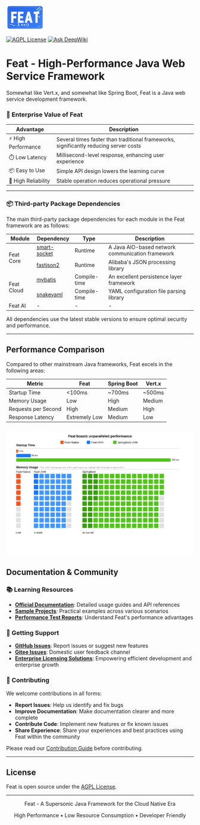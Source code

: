<img src="feat_rect_logo.svg" width="20%" height="20%"/>


[![AGPL License](https://img.shields.io/badge/license-AGPL-blue.svg)](http://www.gnu.org/licenses/agpl-3.0)
[![Ask DeepWiki](https://deepwiki.com/badge.svg)](https://deepwiki.com/smartboot/feat)

# Feat - High-Performance Java Web Service Framework

Somewhat like Vert.x, and somewhat like Spring Boot, Feat is a Java web service development framework.

### 🚀 Enterprise Value of Feat

| Advantage | Description |
|-----------|-------------|
| ⚡ High Performance | Several times faster than traditional frameworks, significantly reducing server costs |
| ⏱️ Low Latency | Millisecond-level response, enhancing user experience |
| 📦 Easy to Use | Simple API design lowers the learning curve |
| 🔐 High Reliability | Stable operation reduces operational pressure |

---

### 📦 Third-party Package Dependencies

The main third-party package dependencies for each module in the Feat framework are as follows:

<table>
<thead>
<tr>
<th>Module</th>
<th>Dependency</th>
<th>Type</th>
<th>Description</th>
</tr>
</thead>
<tbody>
<tr>
<td rowspan="2">Feat Core</td>
<td><a href="https://gitee.com/smartboot/smart-socket" target="_blank">smart-socket</a></td>
<td>Runtime</td>
<td>A Java AIO-based network communication framework</td>
</tr>
<tr>
<td><a href="https://gitee.com/alibaba/fastjson2" target="_blank">fastjson2</a></td>
<td>Runtime</td>
<td>Alibaba's JSON processing library</td>
</tr>
<tr>
<td rowspan="2">Feat Cloud</td>
<td><a href="https://github.com/mybatis/mybatis-3" target="_blank">mybatis</a></td>
<td>Compile-time</td>
<td>An excellent persistence layer framework</td>
</tr>
<tr>
<td><a href="https://github.com/snakeyaml/snakeyaml" target="_blank">snakeyaml</a></td>
<td>Compile-time</td>
<td>YAML configuration file parsing library</td>
</tr>
<tr>
<td rowspan="2">Feat AI</td>
<td>-</td>
<td>-</td>
<td>-</td>
</tr>
</tbody>
</table>

All dependencies use the latest stable versions to ensure optimal security and performance.

---

## Performance Comparison

Compared to other mainstream Java frameworks, Feat excels in the following areas:

| Metric | Feat | Spring Boot | Vert.x |
|--------|------|-------------|--------|
| Startup Time | <100ms | ~700ms      | ~500ms |
| Memory Usage | Low | High        | Medium |
| Requests per Second | High | Medium      | High |
| Response Latency | Extremely Low | Medium      | Low |

![](./pages/src/assets/performance.svg)
---

## Documentation & Community

### 📚 Learning Resources

- **[Official Documentation](https://smartboot.tech/feat)**: Detailed usage guides and API references
- **[Sample Projects](https://gitee.com/smartboot/feat/tree/master/feat-test)**: Practical examples across various scenarios
- **[Performance Test Reports](https://smartboot.tech/feat/appendix/benchmark/)**: Understand Feat's performance advantages

### 💬 Getting Support

- **[GitHub Issues](https://github.com/smartboot/feat/issues)**: Report issues or suggest new features
- **[Gitee Issues](https://gitee.com/smartboot/feat/issues)**: Domestic user feedback channel
- **[Enterprise Licensing Solutions](https://smartboot.tech/feat/auth/)**: Empowering efficient development and enterprise growth

### 🤝 Contributing

We welcome contributions in all forms:

- **Report Issues**: Help us identify and fix bugs
- **Improve Documentation**: Make documentation clearer and more complete
- **Contribute Code**: Implement new features or fix known issues
- **Share Experience**: Share your experiences and best practices using Feat within the community

Please read our [Contribution Guide](CONTRIBUTING.md) before contributing.

---

## License

Feat is open source under the [AGPL License](LICENSE).

---

<p align="center">Feat - A Supersonic Java Framework for the Cloud Native Era</p>
<p align="center">High Performance • Low Resource Consumption • Developer Friendly</p>